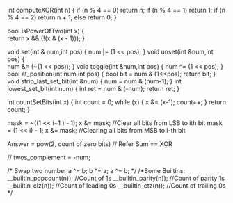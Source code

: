 int computeXOR(int n) { 
    if (n % 4 == 0) return n; 
    if (n % 4 == 1) return 1; 
    if (n % 4 == 2) return n + 1; 
    else return 0; 
} 
 
bool isPowerOfTwo(int x) {  
     return x && (!(x & (x - 1))); 
} 
 
void set(int & num,int pos) { 
     num |= (1 << pos); 
} 
void unset(int &num,int pos) {  
    num &= (~(1 << pos)); 
} 
void toggle(int &num,int pos) { 
    num ^= (1 << pos); 
}
bool at_position(int num,int pos) { 
    bool bit = num & (1<<pos); 
    return bit; 
} 
void strip_last_set_bit(int &num) { 
    num = num & (num-1); 
} 
int lowest_set_bit(int num) { 
    int ret = num & (-num); 
    return ret; 
} 
 
int countSetBits(int x) { 
    int count = 0; 
    while (x) { x &= (x-1); count++;  } 
    return count; 
} 
 
mask = ~((1 << i+1 ) - 1); x &= mask;  //Clear all bits from LSB to ith bit
mask = (1 << i) - 1; x &= mask;        //Clearing all bits from MSB to i-th bit
 
Answer = pow(2, count of zero bits) // Refer Sum == XOR 
 
// twos_complement = -num; 
 
/* Swap two number
   a ^= b;
   b ^= a;
   a ^= b;
*/
/*Some Builtins:
   __builtin_popcount(n)); //Count of 1s
   __builtin_parity(n));   //Count of parity 1s
   __builtin_clz(n));      //Count of leading 0s
   __builtin_ctz(n));      //Count of trailing 0s
*/
 

